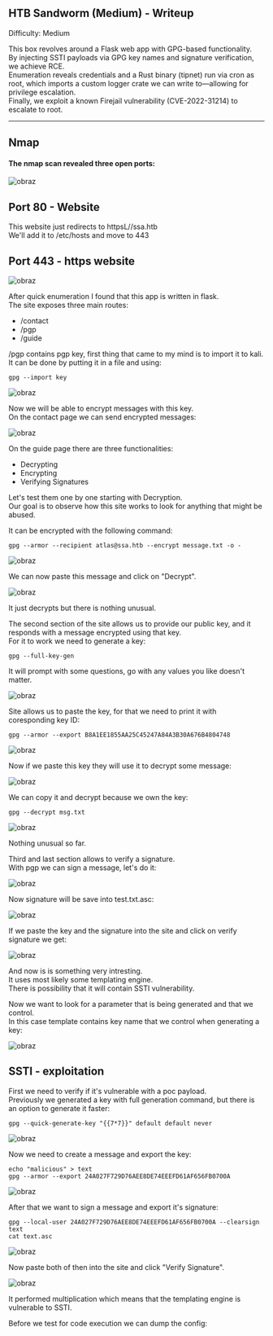 ## HTB Sandworm (Medium) - Writeup  

Difficulty: Medium  

This box revolves around a Flask web app with GPG-based functionality.  
By injecting SSTI payloads via GPG key names and signature verification, we achieve RCE.  
Enumeration reveals credentials and a Rust binary (tipnet) run via cron as root, which imports a custom logger crate we can write to—allowing for privilege escalation.  
Finally, we exploit a known Firejail vulnerability (CVE-2022-31214) to escalate to root.  

---

## Nmap 

#### The nmap scan revealed three open ports:  

![obraz](https://github.com/user-attachments/assets/f64289ac-22cf-4e03-8e80-8c45e9321d41)  


## Port 80 - Website  

This website just redirects to httpsL//ssa.htb  
We'll add it to /etc/hosts and move to 443  



## Port 443 - https website  

![obraz](https://github.com/user-attachments/assets/46fd1c0b-d1ad-4212-b0b6-24db7e905246)  

After quick enumeration I found that this app is written in flask.  
The site exposes three main routes:  

+  /contact
+  /pgp
+  /guide

/pgp contains pgp key, first thing that came to my mind is to import it to kali.  
It can be done by putting it in a file and using:  
```
gpg --import key
```
![obraz](https://github.com/user-attachments/assets/557ef4a9-d850-46b5-8f67-f8acbc623bde)

Now we will be able to encrypt messages with this key.  
On the contact page we can send encrypted messages:  

![obraz](https://github.com/user-attachments/assets/3cde4962-4abd-4770-a569-153e8727bfc4)

On the guide page there are three functionalities:  
+  Decrypting
+  Encrypting
+  Verifying Signatures

Let's test them one by one starting with Decryption.  
Our goal is to observe how this site works to look for anything that might be abused.  

It can be encrypted with the following command:  
```
gpg --armor --recipient atlas@ssa.htb --encrypt message.txt -o -
```

![obraz](https://github.com/user-attachments/assets/94b3c21b-dbf1-4b70-8d03-5bc6bf9c7c39)

We can now paste this message and click on "Decrypt".  

![obraz](https://github.com/user-attachments/assets/15b62683-bf4e-4ab7-84a9-228936d57492)

It just decrypts but there is nothing unusual.  

The second section of the site allows us to provide our public key, and it responds with a message encrypted using that key.  
For it to work we need to generate a key:  
```
gpg --full-key-gen
```
It will prompt with some questions, go with any values you like doesn't matter.  

![obraz](https://github.com/user-attachments/assets/ed288c89-4d7d-4e8d-bfd2-26be4f7b36dd)

Site allows us to paste the key, for that we need to print it with coresponding key ID:  
```
gpg --armor --export B8A1EE1855AA25C45247A84A3B30A676B4804748 
```
![obraz](https://github.com/user-attachments/assets/e2645220-4377-4390-89a5-e1d66039a48b)


Now if we paste this key they will use it to decrypt some message:  

![obraz](https://github.com/user-attachments/assets/7da727ae-2e57-4ad6-b6a7-dc2a1aca876d)  

We can copy it and decrypt because we own the key:  
```
gpg --decrypt msg.txt
```

![obraz](https://github.com/user-attachments/assets/fa9eb5f2-1da1-454f-be7f-4e0dfab3f960)

Nothing unusual so far.  

Third and last section allows to verify a signature.  
With pgp we can sign a message, let's do it:  

![obraz](https://github.com/user-attachments/assets/7ffdb0b3-5c0f-4146-b474-73a584a6e64f)


Now signature will be save into test.txt.asc:  

![obraz](https://github.com/user-attachments/assets/e56b426e-16c3-448e-8d07-55c22587a8a6)

If we paste the key and the signature into the site and click on verify signature we get:  

![obraz](https://github.com/user-attachments/assets/52aea4bb-433b-4a03-85c4-ec91254417f6)

And now is is something very intresting.  
It uses most likely some templating engine.  
There is possibility that it will contain SSTI vulnerability.  

Now we want to look for a parameter that is being generated and that we control.  
In this case template contains key name that we control when generating a key:  

![obraz](https://github.com/user-attachments/assets/2738ee0f-ecf9-47f2-8bf9-de1e5ded5a49)


## SSTI - exploitation  

First we need to verify if it's vulnerable with a poc payload.  
Previously we generated a key with full generation command, but there is an option to generate it faster:  
```
gpg --quick-generate-key "{{7*7}}" default default never
```
![obraz](https://github.com/user-attachments/assets/317c2949-cc4f-4f23-a373-7c49353dde0e)  

Now we need to create a message and export the key:  
```
echo "malicious" > text
gpg --armor --export 24A027F729D76AEE8DE74EEEFD61AF656FB0700A
```

![obraz](https://github.com/user-attachments/assets/6a7df3d1-fed6-4d61-b1b5-fadf944cd8de)  

After that we want to sign a message and export it's signature:  
```
gpg --local-user 24A027F729D76AEE8DE74EEEFD61AF656FB0700A --clearsign text
cat text.asc
```
![obraz](https://github.com/user-attachments/assets/2089bbb7-eeea-4f14-b06a-149c58f0cc21)

Now paste both of then into the site and click "Verify Signature".  

![obraz](https://github.com/user-attachments/assets/a8b189e1-ae41-4f32-8373-38bbb72e3e07)

It performed multiplication which means that the templating engine is vulnerable to SSTI.  

Before we test for code execution we can dump the config:  
```



















































